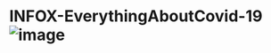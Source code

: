 # INFOX-EverythingAboutCovid-19![image](https://user-images.githubusercontent.com/70832614/194729411-599df5fa-8333-4ebc-b8cb-7f1a72da2807.png)
